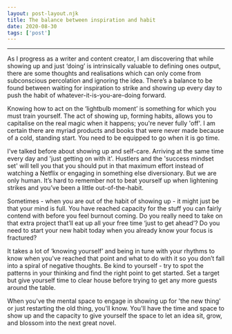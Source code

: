 ```yaml
---
layout: post-layout.njk 
title: The balance between inspiration and habit
date: 2020-08-30
tags: ['post']
---
```


*****

<!-- Excerpt Start -->
As I progress as a writer and content creator, I am discovering that while showing up and just ‘doing’ is intrinsically valuable to defining ones output, there are some thoughts and realisations which can only come from subconscious percolation and ignoring the idea.<!-- Excerpt End --> There’s a balance to be found between waiting for inspiration to strike and showing up every day to push the habit of whatever-it-is-you-are-doing forward.

Knowing how to act on the ‘lightbulb moment’ is something for which you must train yourself. The act of showing up, forming habits, allows you to capitalise on the real magic when it happens; you're never fully 'off'. I am certain there are myriad products and books that were never made because of a cold, standing start. You need to be equipped to go when it is go time.

I’ve talked before about showing up and self-care. Arriving at the same time every day and 'just getting on with it'. Hustlers and the 'success mindset set' will tell you that you should put in that maximum effort instead of watching a Netflix or engaging in something else diversionary. But we are only human. It’s hard to remember not to beat yourself up when lightening strikes and you’ve been a little out-of-the-habit.

Sometimes - when you are out of the habit of showing up - it might just be that your mind is full. You have reached capacity for the stuff you can fairly contend with before you feel burnout coming. Do you really need to take on that extra project that’ll eat up all your free time ‘just to get ahead’? Do you need to start your new habit today when you already know your focus is fractured?

It takes a lot of ‘knowing yourself’ and being in tune with your rhythms to know when you've reached that point and what to do with it so you don’t fall into a spiral of negative thoughts. Be kind to yourself - try to spot the patterns in your thinking and find the right point to get started. Set a target but give yourself time to clear house before trying to get any more guests around the table.

When you've the mental space to engage in showing up for 'the new thing' or just restarting the old thing, you'll know. You'll have the time and space to show up and the capacity to give yourself the space to let an idea sit, grow, and blossom into the next great novel.